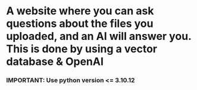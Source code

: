 # A website where you can ask questions about the files you uploaded, and an AI will answer you. This is done by using a vector database & OpenAI

### IMPORTANT: Use python version <= 3.10.12
